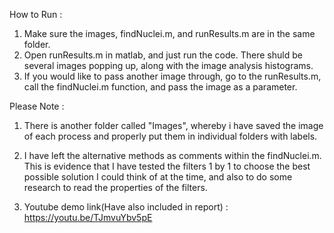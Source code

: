 How to Run : 
1) Make sure the images, findNuclei.m, and runResults.m are in the same
folder.
2) Open runResults.m in matlab, and just run the code. There shuld be
several images popping up, along with the image analysis histograms.
3) If you would like to pass another image through, go to the runResults.m,
call the findNuclei.m function, and pass the image as a parameter.

Please Note : 
1) There is another folder called "Images", whereby i have saved the image of
each process and properly put them in individual folders with labels. 

2) I have left the alternative methods as comments within the
findNuclei.m. This is evidence that I have tested the filters 1 by 1 
to choose the best possible solution I could think of at the time, and also
to do some research to read the properties of the filters. 

3) Youtube demo link(Have also included in report) : https://youtu.be/TJmvuYbv5pE
